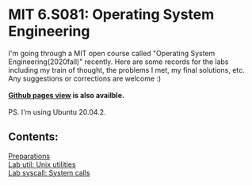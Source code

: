 # MIT 6.S081: Operating System Engineering

I'm going through a MIT open course called "Operating System Engineering(2020fall)" recently. Here are some records for the labs including my train of thought, the problems I met, my final solutions, etc. Any suggestions or corrections are welcome :)\
\
**[Github pages view](https://kamanphoebe.github.io/MIT6.S081/) is also availble.**\
\
PS. I'm using Ubuntu 20.04.2.

## Contents:
[Preparations](./Preparations.md)\
[Lab util: Unix utilities](./Util.md)\
[Lab syscall: System calls](./Syscall.md)
